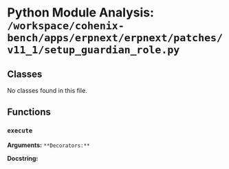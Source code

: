 # Python Module Analysis: `/workspace/cohenix-bench/apps/erpnext/erpnext/patches/v11_1/setup_guardian_role.py`

## Classes

No classes found in this file.


## Functions

### `execute`
**Arguments:** ``
**Decorators:** ``

**Docstring:**
```

```


